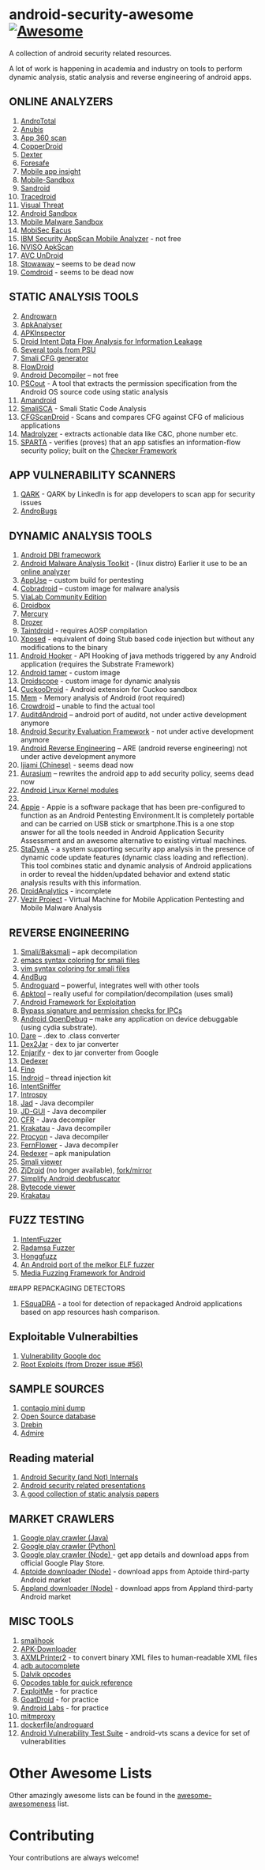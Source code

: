 android-security-awesome [![Awesome](https://cdn.rawgit.com/sindresorhus/awesome/d7305f38d29fed78fa85652e3a63e154dd8e8829/media/badge.svg)](https://github.com/sindresorhus/awesome)
========================

A collection of android security related resources.

A lot of work is happening in academia and industry on tools to perform dynamic analysis, static analysis and reverse engineering of android apps.


## ONLINE ANALYZERS

1. [AndroTotal](http://andrototal.org/)
2. [Anubis](http://anubis.iseclab.org/)
3. [App 360 scan](http://www.app360scan.com/)
4. [CopperDroid](http://copperdroid.isg.rhul.ac.uk/copperdroid/)
6. [Dexter](https://dexter.bluebox.com/)
7. [Foresafe](http://www.foresafe.com/scan)
8. [Mobile app insight](http://www.mobile-app-insight.org)
9. [Mobile-Sandbox](http://mobile-sandbox.com)
10. [Sandroid](http://sanddroid.xjtu.edu.cn/)
11. [Tracedroid](http://tracedroid.few.vu.nl/)
12. [Visual Threat](http://www.visualthreat.com/)
13. [Android Sandbox](http://www.androidsandbox.net/)
14. [Mobile Malware Sandbox](http://www.mobilemalware.com.br/analysis/index_en.php)
15. [MobiSec Eacus](http://www.mobiseclab.org/eacus.jsp)
15. [IBM Security AppScan Mobile Analyzer](https://appscan.bluemix.net/mobileAnalyzer) - not free
16. [NVISO ApkScan](http://apkscan.nviso.be/)
17. [AVC UnDroid](http://www.av-comparatives.org/avc-analyzer/)
14. [Stowaway](http://www.android-permissions.org/) – seems to be dead now
15. [Comdroid](http://www.comdroid.org/) - seems to be dead now

## STATIC ANALYSIS TOOLS

2. [Androwarn](https://github.com/maaaaz/androwarn/)
3. [ApkAnalyser](https://github.com/sonyxperiadev/ApkAnalyser)
4. [APKInspector](https://github.com/honeynet/apkinspector/)
5. [Droid Intent Data Flow Analysis for Information Leakage](https://www.cert.org/secure-coding/tools/didfail.cfm)
6. [Several tools from PSU](http://siis.cse.psu.edu/tools.html)
7. [Smali CFG generator](http://code.google.com/p/smali-cfgs/)
8. [FlowDroid](http://sseblog.ec-spride.de/tools/flowdroid/)
9. [Android Decompiler](http://www.android-decompiler.com/) – not free
10. [PSCout](http://pscout.csl.toronto.edu/) - A tool that extracts the permission specification from the Android OS source code using static analysis
11. [Amandroid](http://amandroid.sireum.org/)
12. [SmaliSCA](https://github.com/dorneanu/smalisca) - Smali Static Code Analysis
13. [CFGScanDroid](https://github.com/douggard/CFGScanDroid) - Scans and compares CFG against CFG of malicious applications
14. [Madrolyzer](https://github.com/maldroid/maldrolyzer) - extracts actionable data like C&C, phone number etc.
15. [SPARTA](http://www.cs.washington.edu/sparta) - verifies (proves) that an app satisfies an information-flow security policy; built on the [Checker Framework](http://checkerframework.org/)

## APP VULNERABILITY SCANNERS
1. [QARK](https://github.com/linkedin/qark/) - QARK by LinkedIn is for app developers to scan app for security issues
2. [AndroBugs](https://github.com/AndroBugs/AndroBugs_Framework)

## DYNAMIC ANALYSIS TOOLS

1. [Android DBI frameowork](http://www.mulliner.org/blog/blosxom.cgi/security/androiddbiv02.html)
2. [Android Malware Analysis Toolkit](http://www.mobilemalware.com.br/amat/download.html) - (linux distro) Earlier it use to be an [online analyzer](http://dunkelheit.com.br/amat/analysis/index_en.html)
5. [AppUse](https://appsec-labs.com/AppUse) – custom build for pentesting
7. [Cobradroid](http://thecobraden.com/projects/cobradroid/) – custom image for malware analysis
8. [ViaLab Community Edition](https://viaforensics.com/product-updates/introducing-vialab-community-edition.html)
9. [Droidbox](http://code.google.com/p/droidbox/)
10. [Mercury](http://labs.mwrinfosecurity.com/tools/2012/03/16/mercury/)
11. [Drozer](https://labs.mwrinfosecurity.com/tools/drozer/)
12. [Taintdroid](http://appanalysis.org/download.html) - requires AOSP compilation
13. [Xposed](http://forum.xda-developers.com/showthread.php?t=1574401) - equivalent of doing Stub based code injection but without any modifications to the binary
15. [Android Hooker](https://github.com/AndroidHooker/hooker) - API Hooking of java methods triggered by any Android application (requires the Substrate Framework)
16. [Android tamer](https://androidtamer.com/) - custom image
17. [Droidscope](https://code.google.com/p/decaf-platform/wiki/DroidScope) - custom image for dynamic analysis
18. [CuckooDroid](https://github.com/idanr1986/cuckoo-droid) - Android extension for Cuckoo sandbox
19. [Mem](https://github.com/MobileForensicsResearch/mem) - Memory analysis of Android (root required)
16. [Crowdroid](http://www.ida.liu.se/labs/rtslab/publications/2011/spsm11-burguera.pdf) – unable to find the actual tool
16. [AuditdAndroid](https://github.com/nwhusted/AuditdAndroid) – android port of auditd, not under active development anymore
16. [Android Security Evaluation Framework](https://code.google.com/p/asef/) - not under active development anymore
18. [Android Reverse Engineering](https://redmine.honeynet.org/projects/are/wiki) – ARE (android reverse engineering) not under active development anymore
19. [Ijiami (Chinese)](http://safe.ijiami.cn/) - seems dead now
16. [Aurasium](http://www.aurasium.com/) – rewrites the android app to add security policy, seems dead now
17. [Android Linux Kernel modules](https://github.com/strazzere/android-lkms)
18.
18. [Appie](http://manifestsecurity.com/appie/) - Appie is a software package that has been pre-configured to function as an Android Pentesting Environment.It is completely portable and can be carried on USB stick or smartphone.This is a one stop answer for all the tools needed in Android Application Security Assessment and an awesome alternative to existing virtual machines.
19. [StaDynA](https://github.com/zyrikby/StaDynA) - a system supporting security app analysis in the presence of dynamic code update features (dynamic class loading and reflection). This tool combines static and dynamic analysis of Android applications in order to reveal the hidden/updated behavior and extend static analysis results with this information.
20. [DroidAnalytics](https://github.com/zhengmin1989/DroidAnalytics) - incomplete
21. [Vezir Project](https://github.com/oguzhantopgul/Vezir-Project) - Virtual Machine for Mobile Application Pentesting and Mobile Malware Analysis 

## REVERSE ENGINEERING

1. [Smali/Baksmali](http://code.google.com/p/smali/) – apk decompilation
3. [emacs syntax coloring for smali files](https://github.com/strazzere/Emacs-Smali)
4. [vim syntax coloring for smali files](http://codetastrophe.com/smali.vim)
5. [AndBug](https://github.com/swdunlop/AndBug)
6. [Androguard](https://github.com/androguard/androguard) – powerful, integrates well with other tools
7. [Apktool](http://code.google.com/p/android-apktool/) – really useful for compilation/decompilation (uses smali)
8. [Android Framework for Exploitation](https://github.com/xysec/AFE)
9. [Bypass signature and permission checks for IPCs](https://github.com/iSECPartners/Android-KillPermAndSigChecks)
10. [Android OpenDebug](https://github.com/iSECPartners/Android-OpenDebug) – make any application on device debuggable (using cydia substrate).
11. [Dare](http://siis.cse.psu.edu/dare/index.html) – .dex to .class converter
12. [Dex2Jar](http://code.google.com/p/dex2jar/) - dex to jar converter
13. [Enjarify](https://github.com/google/enjarify) - dex to jar converter from Google
13. [Dedexer](http://dedexer.sourceforge.net)
14. [Fino](https://github.com/sysdream/fino)
15. [Indroid](https://bitbucket.org/aseemjakhar/indroid) – thread injection kit
17. [IntentSniffer](https://www.isecpartners.com/tools/mobile-security/intent-sniffer.aspx)
18. [Introspy](https://github.com/iSECPartners/Introspy-Android)
19. [Jad]( http://www.varaneckas.com/jad) - Java decompiler
20. [JD-GUI](https://github.com/java-decompiler/jd-gui) - Java decompiler
21. [CFR](http://www.benf.org/other/cfr/) - Java decompiler
22. [Krakatau](https://github.com/Storyyeller/Krakatau) - Java decompiler
23. [Procyon](https://bitbucket.org/mstrobel/procyon/wiki/Java%20Decompiler) - Java decompiler
24. [FernFlower](https://github.com/fesh0r/fernflower) - Java decompiler
21. [Redexer](https://github.com/plum-umd/redexer) – apk manipulation
22. [Smali viewer](http://blog.avlyun.com/wp-content/uploads/2014/04/SmaliViewer.zip)
23. [ZjDroid](https://github.com/BaiduSecurityLabs/ZjDroid) (no longer available), [fork/mirror](https://github.com/yangbean9/ZjDroid)
24. [Simplify Android deobfuscator](https://github.com/CalebFenton/simplify)
25. [Bytecode viewer](https://github.com/Konloch/bytecode-viewer)
26. [Krakatau](https://github.com/Storyyeller/Krakatau)

## FUZZ TESTING

1. [IntentFuzzer](https://www.isecpartners.com/tools/mobile-security/intent-fuzzer.aspx)
2. [Radamsa Fuzzer](https://github.com/anestisb/radamsa-android)
3. [Honggfuzz](https://github.com/google/honggfuzz)
4. [An Android port of the melkor ELF fuzzer](https://github.com/anestisb/melkor-android)
5. [Media Fuzzing Framework for Android](https://github.com/fuzzing/MFFA)

##APP REPACKAGING DETECTORS

1. [FSquaDRA](https://github.com/zyrikby/FSquaDRA) - a tool for detection of repackaged Android applications based on app resources hash comparison.

## Exploitable Vulnerabilties

1. [Vulnerability Google
   doc](https://docs.google.com/spreadsheet/pub?key=0Am5hHW4ATym7dGhFU1A4X2lqbUJtRm1QSWNRc3E0UlE&single=true&gid=0&output=html)
2. [Root Exploits (from Drozer issue
   #56)](https://github.com/mwrlabs/drozer/issues/56)

## SAMPLE SOURCES

1. [contagio mini dump](http://contagiominidump.blogspot.com)
2. [Open Source database](http://code.google.com/p/androguard/wiki/DatabaseAndroidMalwares)
3. [Drebin](http://user.informatik.uni-goettingen.de/~darp/drebin/)
4. [Admire](http://admire.necst.it/)

## Reading material

1. [Android Security (and Not) Internals](http://www.zhauniarovich.com/pubs.html)
2. [Android security related presentations](https://github.com/jacobsoo/AndroidSlides)
3. [A good collection of static analysis papers](http://tthtlc.wordpress.com/2011/09/01/static-analysis-of-android-applications/)

## MARKET CRAWLERS

1. [Google play crawler (Java)](https://github.com/Akdeniz/google-play-crawler)
2. [Google play crawler (Python)](https://github.com/egirault/googleplay-api)
2. [Google play crawler (Node) ](https://github.com/dweinstein/node-google-play) - get app details and download apps from official Google Play Store.
3. [Aptoide downloader (Node)](https://github.com/dweinstein/node-aptoide) - download apps from Aptoide third-party Android market
4. [Appland downloader (Node)](https://github.com/dweinstein/node-appland) - download apps from Appland third-party Android market

## MISC TOOLS

1. [smalihook](http://androidcracking.blogspot.com/2011/03/original-smalihook-java-source.html)
2. [APK-Downloader](http://codekiem.com/2012/02/24/apk-downloader/)
3. [AXMLPrinter2](http://code.google.com/p/android4me/downloads/detail?name=AXMLPrinter2.jar) - to convert binary XML files to human-readable XML files
5. [adb autocomplete](https://romannurik-code.googlecode.com/git/bash_completion/adb)
6. [Dalvik opcodes](http://pallergabor.uw.hu/androidblog/dalvik_opcodes.html)
7. [Opcodes table for quick reference](http://xchg.info/corkami/opcodes_tables.pdf)
9. [ExploitMe](http://securitycompass.github.io/AndroidLabs/setup.html) - for practice
10. [GoatDroid](https://github.com/jackMannino/OWASP-GoatDroid-Project) - for practice
11. [Android Labs](http://securitycompass.github.io/AndroidLabs/setup.html) - for practice
12. [mitmproxy](https://github.com/mitmproxy/mitmproxy)
13. [dockerfile/androguard](https://github.com/dweinstein/dockerfile-androguard)
14. [Android Vulnerability Test Suite](https://github.com/nowsecure/android-vts) - android-vts scans a device for set of vulnerabilities

# Other Awesome Lists
Other amazingly awesome lists can be found in the
[awesome-awesomeness](https://github.com/bayandin/awesome-awesomeness) list.

# Contributing
Your contributions are always welcome!
 
